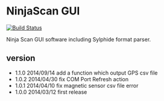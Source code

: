 NinjaScan GUI
=============
[![Build Status](https://travis-ci.org/ina111/NinjaScan_GUI.svg?branch=master)](https://travis-ci.org/ina111/NinjaScan_GUI)

Ninja Scan GUI software including Sylphide format parser.

version
----
- 1.1.0 2014/09/14 add a function which output GPS csv file
- 1.0.2 2014/04/30 fix COM Port Refresh action
- 1.0.1 2014/04/10 fix magnetic sensor csv file error
- 1.0.0 2014/03/12 first release
